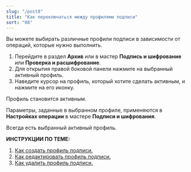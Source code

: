 ```yaml
---
slug: "/post8"
title: "Как переключаться между профилями подписи"
sort: "08"
---
```


Вы можете выбирать различные профили подписи в зависимости от операций, которые нужно выполнить. 

1. Перейдите в раздел **Архив** или в мастер **Подпись и шифрование** или **Проверка и расшифрование**.
2. Для открытия правой боковой панели нажмите на выбранный активный профиль.
3. Наведите курсор на профиль, который хотите сделать активным, и  нажмите на его иконку. 

Профиль становится активным.

Параметры, заданные в выбранном профиле, применяются в **Настройках операции** в мастере **Подписи и шифрования**.

Всегда есть выбранный активный профиль. 

**ИНСТРУКЦИИ ПО ТЕМЕ:**  
1. [Как создать профиль подписи.](https://docs.cryptoarm.ru/07-v3.2.9/004-documents/02-create-profile)  
2. [Как редактировать профиль подписи.](https://docs.cryptoarm.ru/07-v3.2.9/004-documents/06-edit-profile-sign)  
3. [Как удалить профиль подписи.](https://docs.cryptoarm.ru/07-v3.2.9/004-documents/07-delete-profile-sign)  
